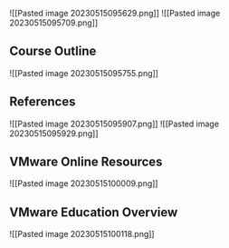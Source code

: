 

![[Pasted image 20230515095629.png]]
![[Pasted image 20230515095709.png]]


## Course Outline

![[Pasted image 20230515095755.png]]


## References

![[Pasted image 20230515095907.png]]
![[Pasted image 20230515095929.png]]


## VMware Online Resources

![[Pasted image 20230515100009.png]]


## VMware Education Overview


![[Pasted image 20230515100118.png]]